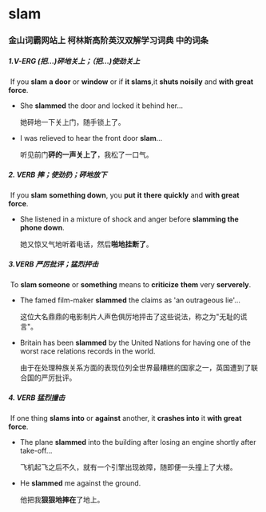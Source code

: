 # slam

### 金山词霸网站上 柯林斯高阶英汉双解学习词典 中的词条

##### 1.V-ERG (把...)砰地关上；（把...)使劲关上

​	If you **slam** **a door** or **window** or if **it slams**,it **shuts noisily** and **with great force**.

- She **slammed** the door and locked it behind her...

  她砰地一下关上门，随手锁上了。

- I was relieved to hear the front door **slam**...

  听见前门**砰的一声关上了**，我松了一口气。

##### 2. VERB 摔；使劲扔；砰地放下

​	If you **slam** **something down**, you **put** **it** **there** **quickly** and **with great force**.

- She listened in a mixture of shock and anger before **slamming the phone down**.

  她又惊又气地听着电话，然后**啪地挂断了**。

##### 3.VERB 严厉批评；猛烈抨击

​	To **slam someone** or **something** means to **criticize** **them** very **serverely**.	

- The famed film-maker **slammed** the claims as 'an outrageous lie'...

  这位大名鼎鼎的电影制片人声色俱厉地抨击了这些说法，称之为"无耻的谎言"。

- Britain has been **slammed** by the United Nations for having one of the worst race relations records in the world.

  由于在处理种族关系方面的表现位列全世界最糟糕的国家之一，英国遭到了联合国的严厉批评。

##### 4. VERB 猛烈撞击

​	If one thing **slams into** or **against** another, it **crashes into** it **with great force**.

- The plane **slammed** into the building after losing an engine shortly after take-off...

  飞机起飞之后不久，就有一个引擎出现故障，随即便一头撞上了大楼。

- He **slammed** me against the ground.

  他把我**狠狠地摔在**了地上。





